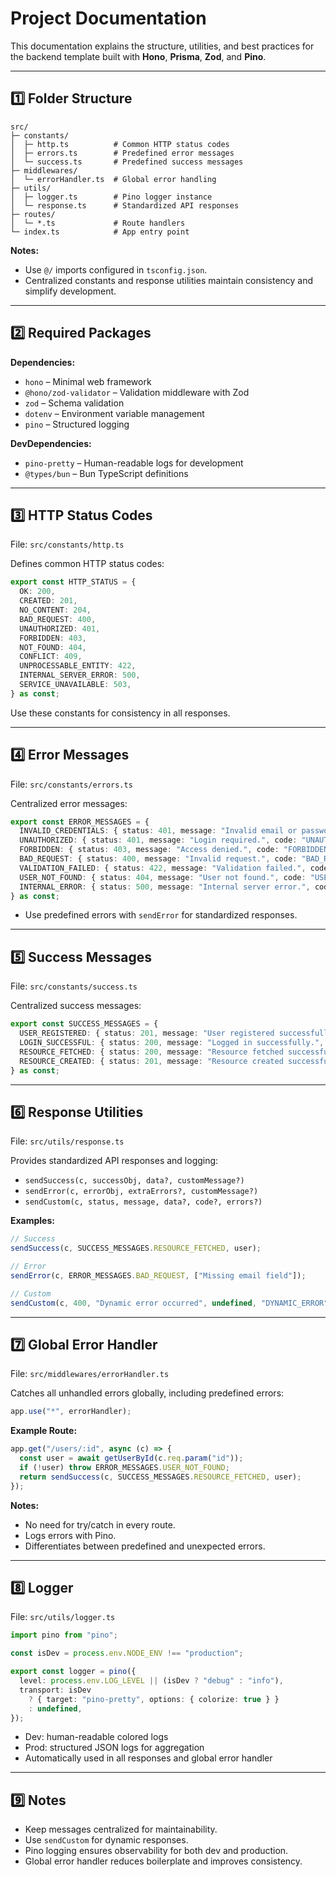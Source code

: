 # Project Documentation

This documentation explains the structure, utilities, and best practices for the backend template built with **Hono**, **Prisma**, **Zod**, and **Pino**.

---

## 1️⃣ Folder Structure

```
src/
├─ constants/
│  ├─ http.ts          # Common HTTP status codes
│  ├─ errors.ts        # Predefined error messages
│  └─ success.ts       # Predefined success messages
├─ middlewares/
│  └─ errorHandler.ts  # Global error handling
├─ utils/
│  ├─ logger.ts        # Pino logger instance
│  └─ response.ts      # Standardized API responses
├─ routes/
│  └─ *.ts             # Route handlers
└─ index.ts            # App entry point
```

**Notes:**
- Use `@/` imports configured in `tsconfig.json`.
- Centralized constants and response utilities maintain consistency and simplify development.

---

## 2️⃣ Required Packages

**Dependencies:**
- `hono` – Minimal web framework
- `@hono/zod-validator` – Validation middleware with Zod
- `zod` – Schema validation
- `dotenv` – Environment variable management
- `pino` – Structured logging

**DevDependencies:**
- `pino-pretty` – Human-readable logs for development
- `@types/bun` – Bun TypeScript definitions

---

## 3️⃣ HTTP Status Codes

File: `src/constants/http.ts`

Defines common HTTP status codes:

```ts
export const HTTP_STATUS = {
  OK: 200,
  CREATED: 201,
  NO_CONTENT: 204,
  BAD_REQUEST: 400,
  UNAUTHORIZED: 401,
  FORBIDDEN: 403,
  NOT_FOUND: 404,
  CONFLICT: 409,
  UNPROCESSABLE_ENTITY: 422,
  INTERNAL_SERVER_ERROR: 500,
  SERVICE_UNAVAILABLE: 503,
} as const;
```

Use these constants for consistency in all responses.

---

## 4️⃣ Error Messages

File: `src/constants/errors.ts`

Centralized error messages:

```ts
export const ERROR_MESSAGES = {
  INVALID_CREDENTIALS: { status: 401, message: "Invalid email or password.", code: "INVALID_CREDENTIALS" },
  UNAUTHORIZED: { status: 401, message: "Login required.", code: "UNAUTHORIZED" },
  FORBIDDEN: { status: 403, message: "Access denied.", code: "FORBIDDEN" },
  BAD_REQUEST: { status: 400, message: "Invalid request.", code: "BAD_REQUEST" },
  VALIDATION_FAILED: { status: 422, message: "Validation failed.", code: "VALIDATION_FAILED" },
  USER_NOT_FOUND: { status: 404, message: "User not found.", code: "USER_NOT_FOUND" },
  INTERNAL_ERROR: { status: 500, message: "Internal server error.", code: "INTERNAL_ERROR" },
} as const;
```

- Use predefined errors with `sendError` for standardized responses.

---

## 5️⃣ Success Messages

File: `src/constants/success.ts`

Centralized success messages:

```ts
export const SUCCESS_MESSAGES = {
  USER_REGISTERED: { status: 201, message: "User registered successfully.", code: "USER_REGISTERED" },
  LOGIN_SUCCESSFUL: { status: 200, message: "Logged in successfully.", code: "LOGIN_SUCCESSFUL" },
  RESOURCE_FETCHED: { status: 200, message: "Resource fetched successfully.", code: "RESOURCE_FETCHED" },
  RESOURCE_CREATED: { status: 201, message: "Resource created successfully.", code: "RESOURCE_CREATED" },
} as const;
```

---

## 6️⃣ Response Utilities

File: `src/utils/response.ts`

Provides standardized API responses and logging:

- `sendSuccess(c, successObj, data?, customMessage?)`
- `sendError(c, errorObj, extraErrors?, customMessage?)`
- `sendCustom(c, status, message, data?, code?, errors?)`

**Examples:**

```ts
// Success
sendSuccess(c, SUCCESS_MESSAGES.RESOURCE_FETCHED, user);

// Error
sendError(c, ERROR_MESSAGES.BAD_REQUEST, ["Missing email field"]);

// Custom
sendCustom(c, 400, "Dynamic error occurred", undefined, "DYNAMIC_ERROR", ["Extra validation detail"]);
```

---

## 7️⃣ Global Error Handler

File: `src/middlewares/errorHandler.ts`

Catches all unhandled errors globally, including predefined errors:

```ts
app.use("*", errorHandler);
```

**Example Route:**

```ts
app.get("/users/:id", async (c) => {
  const user = await getUserById(c.req.param("id"));
  if (!user) throw ERROR_MESSAGES.USER_NOT_FOUND;
  return sendSuccess(c, SUCCESS_MESSAGES.RESOURCE_FETCHED, user);
});
```

**Notes:**
- No need for try/catch in every route.
- Logs errors with Pino.
- Differentiates between predefined and unexpected errors.

---

## 8️⃣ Logger

File: `src/utils/logger.ts`

```ts
import pino from "pino";

const isDev = process.env.NODE_ENV !== "production";

export const logger = pino({
  level: process.env.LOG_LEVEL || (isDev ? "debug" : "info"),
  transport: isDev
    ? { target: "pino-pretty", options: { colorize: true } }
    : undefined,
});
```

- Dev: human-readable colored logs
- Prod: structured JSON logs for aggregation
- Automatically used in all responses and global error handler

---

## 9️⃣ Notes

- Keep messages centralized for maintainability.
- Use `sendCustom` for dynamic responses.
- Pino logging ensures observability for both dev and production.
- Global error handler reduces boilerplate and improves consistency.

